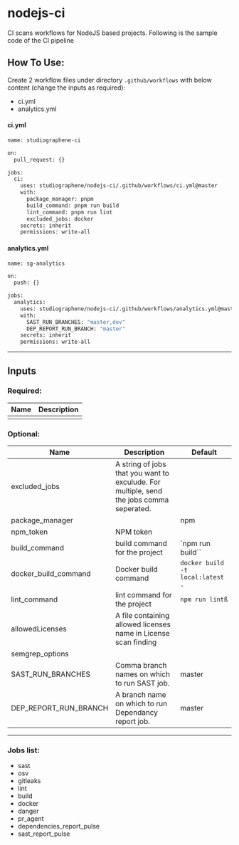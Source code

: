 # nodejs-ci

CI scans workflows for NodeJS based projects. Following is the sample code of the CI pipeline

## How To Use:

Create 2 workflow files under directory `.github/workflows` with below content (change the inputs as required):

- ci.yml
- analytics.yml

#### ci.yml

```sh
name: studiographene-ci

on:
  pull_request: {}

jobs:
  ci:
    uses: studiographene/nodejs-ci/.github/workflows/ci.yml@master
    with:
      package_manager: pnpm
      build_command: pnpm run build
      lint_command: pnpm run lint
      excluded_jobs: docker
    secrets: inherit
    permissions: write-all
```

#### analytics.yml

```sh
name: sg-analytics

on:
  push: {}

jobs:
  analytics:
    uses: studiographene/nodejs-ci/.github/workflows/analytics.yml@master
    with:
      SAST_RUN_BRANCHES: "master,dev"
      DEP_REPORT_RUN_BRANCH: "master"
    secrets: inherit
    permissions: write-all
```

---

## Inputs

### Required:

| Name | Description |
| ---- | ----------- |
|      |             |

### Optional:

| Name                  | Description                                                                              | Default                          |
| --------------------- | ---------------------------------------------------------------------------------------- | -------------------------------- |
| excluded_jobs         | A string of jobs that you want to exculude. For multiple, send the jobs comma seperated. |                                  |
| package_manager       |                                                                                          | npm                              |
| npm_token             | NPM token                                                                                |                                  |
| build_command         | build command for the project                                                            | `npm run build``                 |
| docker_build_command  | Docker build command                                                                     | `docker build -t local:latest .` |
| lint_command          | lint command for the project                                                             | `npm run lintß`                  |
| allowedLicenses       | A file containing allowed licenses name in License scan finding                          |                                  |
| semgrep_options       |                                                                                          |                                  |
| SAST_RUN_BRANCHES     | Comma branch names on which to run SAST job.                                             | master                           |
| DEP_REPORT_RUN_BRANCH | A branch name on which to run Dependancy report job.                                     | master                           |

---

### Jobs list:

- sast
- osv
- gitleaks
- lint
- build
- docker
- danger
- pr_agent
- dependencies_report_pulse
- sast_report_pulse

